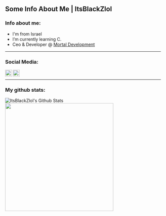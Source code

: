 ## Some Info About Me | ItsBlackZlol

### Info about me:
- I'm from Israel
- I’m currently learning C.
- Ceo & Developer @ [Mortal Development](https://discord.gg/UXxC2F4rVx)
---

### Social Media:

[<img align="left" alt="codeSTACKr | Steam" width="22px" src="https://cdn.jsdelivr.net/npm/simple-icons@v3/icons/steam.svg" />][steam]
[<img align="left" alt="codeSTACKr | Discord" width="22px" src="https://cdn.jsdelivr.net/npm/simple-icons@v3/icons/discord.svg" />][discord]

<br/>

---

### My github stats:

<img align="left" alt="ItsBlackZlol's Github Stats" src="https://github-readme-stats.vercel.app/api?username=itsblackzlol&show_icons=true&hide_border=true&theme=synthwave" />
<img width="350" src="https://github-readme-stats.vercel.app/api/top-langs/?username=itsblackzlol&layout=compact&theme=synthwave" />

[steam]: https://steamcommunity.com/profiles/76561199132601388/
[discord]: https://discord.gg/XvEpJZBsAy
